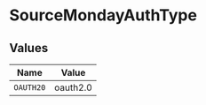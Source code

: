 # SourceMondayAuthType


## Values

| Name      | Value     |
| --------- | --------- |
| `OAUTH20` | oauth2.0  |